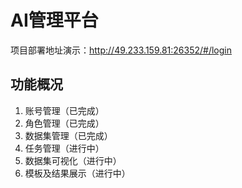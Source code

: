 # AI管理平台
项目部署地址演示：http://49.233.159.81:26352/#/login
## 功能概况
1. 账号管理（已完成）
2. 角色管理（已完成）
3. 数据集管理（已完成）
4. 任务管理（进行中）
5. 数据集可视化（进行中）
6. 模板及结果展示（进行中）